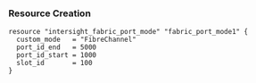 ### Resource Creation

```hcl
resource "intersight_fabric_port_mode" "fabric_port_mode1" {
  custom_mode   = "FibreChannel"
  port_id_end   = 5000
  port_id_start = 1000
  slot_id       = 100
}
```